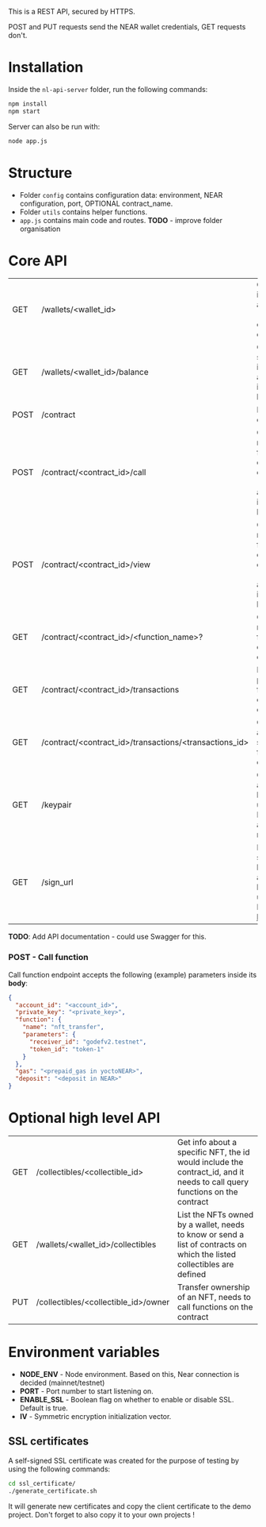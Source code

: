 This is a REST API, secured by HTTPS.

POST and PUT requests send the NEAR wallet credentials, GET requests don't.

# Installation

Inside the `nl-api-server` folder, run the following commands:

```bash
npm install
npm start
```

Server can also be run with:

```bash
node app.js
```

# Structure

- Folder `config` contains configuration data: environment, NEAR configuration, port, OPTIONAL contract_name.
- Folder `utils` contains helper functions.
- `app.js` contains main code and routes. **TODO** - improve folder organisation

# Core API

|      |                                                        |                                                                                                                                  |
| ---- | ------------------------------------------------------ | -------------------------------------------------------------------------------------------------------------------------------- |
| GET  | /wallets/<wallet_id>                                   | Get basic info about a wallet (at least check if it exists)                                                                      |
| GET  | /wallets/<wallet_id>/balance                           | Get specific info about a wallet: its balance                                                                                    |
| POST | /contract                                              | Deploy a contract                                                                                                                |
| POST | /contract/<contract_id>/call                           | Call a modifying function on a contract -- params are found in request body                                                      |
| POST | /contract/<contract_id>/view                           | Call a non modifying function on a contract -- params are found in request body                                                      |
| GET  | /contract/<contract_id>/<function_name>?<args>         | Call a non modifying function on a contract                                                                                      |
| GET  | /contract/<contract_id>/transactions                   | List previous function calls on a contract                                                                                       |
| GET  | /contract/<contract_id>/transactions/<transactions_id> | Get info about a specific function call                                                                                          |
| GET  | /keypair                                               | Generates a public-key pair using Near API and returns it                                                                        |
| GET  | /sign_url                                              | Returns a sign_url to be approved by the user. More info [here](https://github.com/near-examples/near-api-rest-server#sign_url). |

**TODO**: Add API documentation - could use Swagger for this.

### POST - Call function

Call function endpoint accepts the following (example) parameters inside its **body**:

```json
{
  "account_id": "<account_id>",
  "private_key": "<private_key>",
  "function": {
    "name": "nft_transfer",
    "parameters": {
      "receiver_id": "godefv2.testnet",
      "token_id": "token-1"
    }
  },
  "gas": "<prepaid_gas in yoctoNEAR>",
  "deposit": "<deposit in NEAR>"
}
```

# Optional high level API

|     |                                      |                                                                                                                           |
| --- | ------------------------------------ | ------------------------------------------------------------------------------------------------------------------------- |
| GET | /collectibles/<collectible_id>       | Get info about a specific NFT, the id would include the contract_id, and it needs to call query functions on the contract |
| GET | /wallets/<wallet_id>/collectibles    | List the NFTs owned by a wallet, needs to know or send a list of contracts on which the listed collectibles are defined   |
| PUT | /collectibles/<collectible_id>/owner | Transfer ownership of an NFT, needs to call functions on the contract                                                     |

# Environment variables

- **NODE_ENV** - Node environment. Based on this, Near connection is decided (mainnet/testnet)
- **PORT** - Port number to start listening on.
- **ENABLE_SSL** - Boolean flag on whether to enable or disable SSL. Default is true.
- **IV** - Symmetric encryption initialization vector.

## SSL certificates

A self-signed SSL certificate was created for the purpose of testing by using the following commands:

```bash
cd ssl_certificate/
./generate_certificate.sh
```

It will generate new certificates and copy the client certificate to the demo project. Don't forget to also copy it to your own projects !
